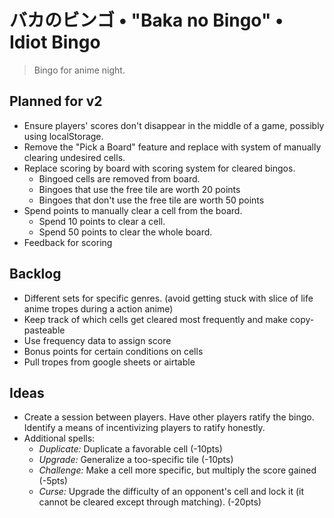 # バカのビンゴ • "Baka no Bingo" • Idiot Bingo
> Bingo for anime night.

## Planned for v2
- Ensure players' scores don't disappear in the middle of a game, possibly using localStorage.
- Remove the "Pick a Board" feature and replace with system of manually clearing undesired cells.
- Replace scoring by board with scoring system for cleared bingos.
  - Bingoed cells are removed from board.
  - Bingoes that use the free tile are worth 20 points
  - Bingoes that don't use the free tile are worth 50 points
- Spend points to manually clear a cell from the board.
  - Spend 10 points to clear a cell.
  - Spend 50 points to clear the whole board.
- Feedback for scoring

## Backlog
- Different sets for specific genres. (avoid getting stuck with slice of life anime tropes during a action anime)
- Keep track of which cells get cleared most frequently and make copy-pasteable
- Use frequency data to assign score
- Bonus points for certain conditions on cells
- Pull tropes from google sheets or airtable

## Ideas
- Create a session between players. Have other players ratify the bingo. Identify a means of incentivizing players to ratify honestly.
- Additional spells:
  - _*Duplicate:*_ Duplicate a favorable cell (-10pts)
  - _*Upgrade:*_ Generalize a too-specific tile (-10pts)
  - _*Challenge:*_ Make a cell more specific, but multiply the score gained (-5pts)
  - _*Curse:*_ Upgrade the difficulty of an opponent's cell and lock it (it cannot be cleared except through matching). (-20pts)